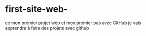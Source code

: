 # first-site-web-
ce mon premier projet web et mon premier pas avec GitHub
je vais apprendre à faire des projets avec github
